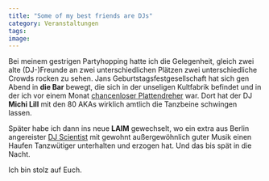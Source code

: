 ```yaml
---
title: "Some of my best friends are DJs"
category: Veranstaltungen
tags: 
image: 
---
```


Bei meinem gestrigen Partyhopping hatte ich die Gelegenheit, gleich zwei alte (DJ-)Freunde an zwei unterschiedlichen Plätzen zwei unterschiedliche Crowds rocken zu sehen. Jans Geburtstagsfestgesellschaft hat sich gen Abend in **die Bar** bewegt, die sich in der unseligen Kultfabrik befindet und in der ich vor einem Monat [chancenloser Plattendreher](http://www.misantropolis.de/2006/05/die-bar-ist-leer/) war. Dort hat der DJ **Michi Lill** mit den 80 AKAs wirklich amtlich die Tanzbeine schwingen lassen.  

  

Später habe ich dann ins neue **LAIM** gewechselt, wo ein extra aus Berlin angereister [DJ Scientist](http://www.djscientist.com) mit gewohnt außergewöhnlich guter Musik einen Haufen Tanzwütiger unterhalten und erzogen hat. Und das bis spät in die Nacht.  

  

Ich bin stolz auf Euch.
